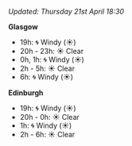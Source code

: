 *Updated: Thursday 21st April 18:30*

**Glasgow**

* 19h: :cyclone: Windy (:sunny:)
* 20h - 23h: :sunny: Clear
* 0h, 1h: :cyclone: Windy (:sunny:)
* 2h - 5h: :sunny: Clear
* 6h: :cyclone: Windy (:sunny:)

**Edinburgh**

* 19h: :cyclone: Windy (:sunny:)
* 20h - 0h: :sunny: Clear
* 1h: :cyclone: Windy (:sunny:)
* 2h - 6h: :sunny: Clear
